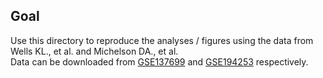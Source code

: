 ## Goal

Use this directory to reproduce the analyses / figures using the data from Wells KL., et al. and Michelson DA., et al.\
Data can be downloaded from [GSE137699](https://www.ncbi.nlm.nih.gov/geo/query/acc.cgi?acc=GSE137699) and [GSE194253](https://www.ncbi.nlm.nih.gov/geo/query/acc.cgi?acc=GSE194253) respectively.
